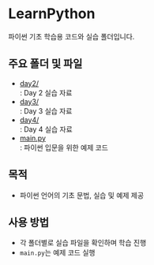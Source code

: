 # LearnPython

파이썬 기초 학습용 코드와 실습 폴더입니다.

## 주요 폴더 및 파일
- [day2/](./day2)  
  : Day 2 실습 자료
- [day3/](./day3)  
  : Day 3 실습 자료
- [day4/](./day4)  
  : Day 4 실습 자료
- [main.py](./main.py)  
  : 파이썬 입문을 위한 예제 코드

## 목적
- 파이썬 언어의 기초 문법, 실습 및 예제 제공

## 사용 방법
- 각 폴더별로 실습 파일을 확인하며 학습 진행
- `main.py`는 예제 코드 실행
